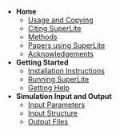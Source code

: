 <!-- docs/_sidebar.md -->

- **Home**
  - [Usage and Copying](/README.md)
  - [Citing SuperLite](/citing.md)
  - [Methods](/methods.md)
  - [Papers using SuperLite](/papers.md)
  - [Acknowledgements](/acknowledgements.md)
- **Getting Started**
  - [Installation Instructions](/installation.md)
  - [Running SuperLite](/running.md)
  - [Getting Help](/help.md)
- **Simulation Input and Output**
  - [Input Parameters](/inputpar.md)
  - [Input Structure](/inputstr.md)
  - [Output Files](/output.md)
